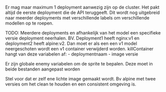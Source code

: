Er mag maar maximum 1 deployment aanwezig zijn op de cluster. Het pakt altijd de eerste deployment die de API teruggeeft.
Dit wordt nog uitgebreid naar meerder deployments met verschillende labels om verschillende modellen op te roepen. 

TODO: Meerdere deployments en afhankelijk van het model een specifieke versie deployment neerhalen.
BV. Deployment1 heeft nginx:v1 en deployment2 heeft alpine:v2. Dan moet er als een een v1 model neergeschoten wordt een v1 container verwijderd worden.
killContainer hangt van deze variabelen af: - deploymentnaam
											- image versie

Er zijn globale enemy variabelen om de sprite te bepalen. Deze moet in beide bestanden aangepast worden

Stel voor dat er zelf ene lichte image gemaakt wordt. Bv alpine met twee versies om het clean te houden en een consistent omgeving is.